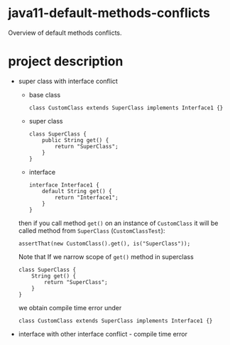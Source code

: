 # java11-default-methods-conflicts
Overview of default methods conflicts.

# project description
* super class with interface conflict
    * base class
        ```
        class CustomClass extends SuperClass implements Interface1 {}
        ```
    * super class
        ```
        class SuperClass {
            public String get() {
                return "SuperClass";
            }
        }
        ```
    * interface
        ```
        interface Interface1 {
            default String get() {
                return "Interface1";
            }
        }
        ```
    then if you call method `get()` on an instance
    of `CustomClass` it will be called method from
    `SuperClass` (`CustomClassTest`):
    ```
    assertThat(new CustomClass().get(), is("SuperClass"));
    ```
    
    Note that If we narrow scope of `get()` method in superclass
    ```
    class SuperClass {
        String get() {
            return "SuperClass";
        }
    }
    ```
    we obtain compile time error under
    ```
    class CustomClass extends SuperClass implements Interface1 {}
    ```
* interface with other interface conflict - compile time error